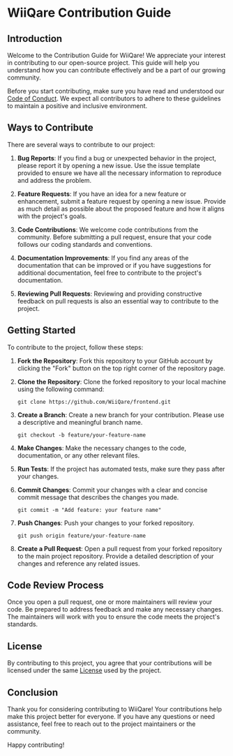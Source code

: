 # WiiQare Contribution Guide

## Introduction

Welcome to the Contribution Guide for WiiQare! We appreciate your interest in contributing to our open-source project. This guide will help you understand how you can contribute effectively and be a part of our growing community.

Before you start contributing, make sure you have read and understood our [Code of Conduct](https://github.com/WiiQare/frontend/blob/main/CODE_OF_CONDUCT.md). We expect all contributors to adhere to these guidelines to maintain a positive and inclusive environment.

## Ways to Contribute

There are several ways to contribute to our project:

1. **Bug Reports**: If you find a bug or unexpected behavior in the project, please report it by opening a new issue. Use the issue template provided to ensure we have all the necessary information to reproduce and address the problem.

2. **Feature Requests**: If you have an idea for a new feature or enhancement, submit a feature request by opening a new issue. Provide as much detail as possible about the proposed feature and how it aligns with the project's goals.

3. **Code Contributions**: We welcome code contributions from the community. Before submitting a pull request, ensure that your code follows our coding standards and conventions.

4. **Documentation Improvements**: If you find any areas of the documentation that can be improved or if you have suggestions for additional documentation, feel free to contribute to the project's documentation.

5. **Reviewing Pull Requests**: Reviewing and providing constructive feedback on pull requests is also an essential way to contribute to the project.

## Getting Started

To contribute to the project, follow these steps:

1. **Fork the Repository**: Fork this repository to your GitHub account by clicking the "Fork" button on the top right corner of the repository page.

2. **Clone the Repository**: Clone the forked repository to your local machine using the following command:

   ```
   git clone https://github.com/WiiQare/frontend.git
   ```

3. **Create a Branch**: Create a new branch for your contribution. Please use a descriptive and meaningful branch name.

   ```
   git checkout -b feature/your-feature-name
   ```

4. **Make Changes**: Make the necessary changes to the code, documentation, or any other relevant files.

5. **Run Tests**: If the project has automated tests, make sure they pass after your changes.

6. **Commit Changes**: Commit your changes with a clear and concise commit message that describes the changes you made.

   ```
   git commit -m "Add feature: your feature name"
   ```

7. **Push Changes**: Push your changes to your forked repository.

   ```
   git push origin feature/your-feature-name
   ```

8. **Create a Pull Request**: Open a pull request from your forked repository to the main project repository. Provide a detailed description of your changes and reference any related issues.

## Code Review Process

Once you open a pull request, one or more maintainers will review your code. Be prepared to address feedback and make any necessary changes. The maintainers will work with you to ensure the code meets the project's standards.

## License

By contributing to this project, you agree that your contributions will be licensed under the same [License](https://github.com/WiiQare/frontend/blob/main/LICENSE) used by the project.

## Conclusion

Thank you for considering contributing to WiiQare! Your contributions help make this project better for everyone. If you have any questions or need assistance, feel free to reach out to the project maintainers or the community.

Happy contributing!